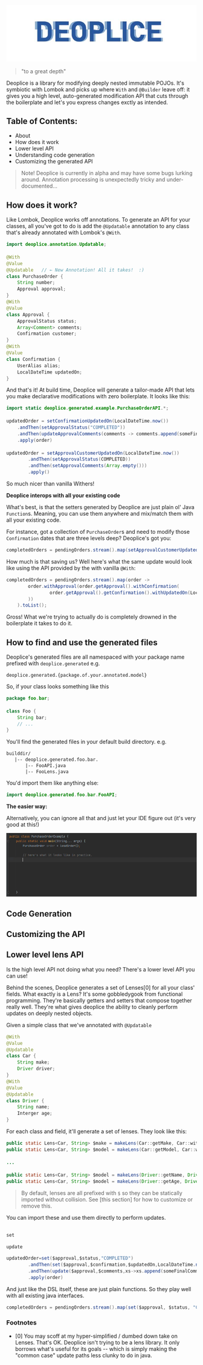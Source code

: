<p align="center">
    <img src="https://github.com/chriskiehl/Deoplice/raw/master/images/deoplice-logo.JPG"/>
</p>


>"to a great depth"

Deoplice is a library for modifying deeply nested immutable POJOs. It's symbiotic with Lombok and picks up where `With` and `@Builder` leave off: it gives you a high level, auto-generated modification API that cuts through the boilerplate and let's you express changes exctly as intended. 

## Table of Contents:

* About
* How does it work
* Lower level API
* Understanding code generation
* Customizing the generated API


>Note! Deoplice is currently in alpha and may have some bugs lurking around. Annotation processing is unexpectedly tricky and under-documented...

## How does it work?

Like Lombok, Deoplice works off annotations. To generate an API for your classes, all you've got to do is add the `@Updatable` annotation to any class that's already annotated with Lombok's `@With`.  

```java
import deoplice.annotation.Updatable;

@With
@Value
@Updatable   // ← New Annotation! All it takes!  :) 
class PurchaseOrder {
    String number; 
    Approval approval; 
}
@With
@Value
class Approval {
    ApprovalStatus status;
    Array<Comment> comments; 
    Confirmation customer;
}
@With
@Value
class Confirmation {
    UserAlias alias; 
    LocalDateTime updatedOn; 
}
```

And that's it! At build time, Deoplice will generate a tailor-made API that lets you make declarative modifications with zero boilerplate. It looks like this:  

```java
import static deoplice.generated.example.PurchaseOrderAPI.*;

updatedOrder = setConfirmationUpdatedOn(LocalDateTime.now())
    .andThen(setApprovalStatus("COMPLETED"))
    .andThen(updateApprovalComments(comments -> comments.append(someFinalComment))
    .apply(order)

updatedOrder = setApprovalCustomerUpdatedOn(LocalDateTime.now())
        .andThen(setApprovalStatus(COMPLETED))
        .andThen(setApprovalComments(Array.empty()))
        .apply()
```

So much nicer than vanilla Withers! 

**Deoplice interops with all your existing code** 

What's best, is that the setters generated by Deoplice are just plain ol' Java `Function`s. Meaning, you can use them anywhere and mix/match them with all your existing code.

For instance, got a collection of `PurchaseOrder`s and need to modify those `Confirmation` dates that are three levels deep? Deoplice's got you:

```java
completedOrders = pendingOrders.stream().map(setApprovalCustomerUpdatedOn(LocalDateTime.now())).toList(); 
```

How much is that saving us? Well here's what the same update would look like using the API provided by the with vanilla `@With`: 

```java
completedOrders = pendingOrders.stream().map(order -> 
        order.withApproval(order.getApproval().withConfirmation(
                order.getApproval().getConfirmation().withUpdatedOn(LocalDateTime.now())
        )) 
    ).toList(); 
```

Gross! What we're trying to actually do is completely drowned in the boilerplate it takes to do it.  


## How to find and use the generated files

Deoplice's generated files are all namespaced with your package name prefixed with `deoplice.generated` e.g. 

```
deoplice.generated.{package.of.your.annotated.model}
``` 

So, if your class looks something like this 

```java
package foo.bar;

class Foo {
    String bar; 
    // ... 
}
```

You'll find the generated files in your default build directory. e.g.  

```
builddir/ 
   |-- deoplice.generated.foo.bar.
       |-- FooAPI.java
       |-- FooLens.java 
```

You'd import them like anything else:

```java
import deoplice.generated.foo.bar.FooAPI;
```

**The easier way:**

Alternatively, you can ignore all that and just let your IDE figure out (it's very good at this!) 

![Using auto-complete](https://github.com/chriskiehl/Deoplice/raw/master/images/autocomplete.gif)



## Code Generation



## Customizing the API




## Lower level lens API

Is the high level API not doing what you need? There's a lower level API you can use! 

Behind the scenes, Deoplice generates a set of Lenses[0] for all your class' fields. What exactly is a Lens? It's some gobbledygook from functional programming. They're basically getters and setters that compose together really well. They're what gives deoplice the ability to cleanly perform updates on deeply nested objects. 

Given a simple class that we've annotated with `@Updatable`

```java
@With
@Value 
@Updatable 
class Car {
    String make; 
    Driver driver; 
}
@With
@Value
@Updatable
class Driver {
    String name; 
    Interger age; 
}
```

For each class and field, it'll generate a set of lenses. They look like this: 

```java
public static Lens<Car, String> $make = makeLens(Car::getMake, Car::withMake);
public static Lens<Car, String> $model = makeLens(Car::getModel, Car::withModel);

...

public static Lens<Car, String> $model = makeLens(Driver::getName, Driver::withName);
public static Lens<Car, String> $model = makeLens(Driver::getAge, Driver::withAge);
```

>By default, lenses are all prefixed with `$` so they can be statically imported without collision. See [this section] for how to customize or remove this. 

You can import these and use them directly to perform updates. 

```
```



```set```

```update```

```java
updatedOrder=set($approval,$status,"COMPLETED")
        .andThen(set($approval,$confirmation,$updatedOn,LocalDateTime.now()))
        .andThen(update($approval,$comments,xs->xs.append(someFinalComment)))
        .apply(order)
```

And just like the DSL itself, these are just plain functions. So they play well with all existing java interfaces. 

```java 
completedOrders = pendingOrders.stream().map(set($approval, $status, "COMPLETED")).toList(); 
```


### Footnotes 

* [0] You may scoff at my hyper-simplified / dumbed down take on Lenses. That's OK. Deoplice isn't trying to be a lens library. It only borrows what's useful for its goals -- which is simply making the "common case" update paths less clunky to do in java.   